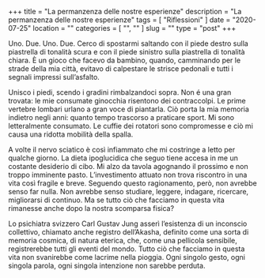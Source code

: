 +++
title = "La permanzenza delle nostre esperienze"
description = "La permanzenza delle nostre esperienze"
tags = [ "Riflessioni" ]
date = "2020-07-25"
location = ""
categories = [
  "",
  ""
]
slug = ""
type = "post"
+++

Uno. Due. Uno. Due. Cerco di spostarmi saltando con il piede destro sulla piastrella di tonalità scura e con il piede sinistro sulla piastrella di tonalità chiara. È un gioco che facevo da bambino, quando, camminando per le strade della mia città, evitavo di calpestare le strisce pedonali e tutti i segnali impressi sull’asfalto. 

Unisco i piedi, scendo i gradini rimbalzandoci sopra. Non é una gran trovata: le mie consumate ginocchia risentono dei contraccolpi. Le prime vertebre lombari urlano a gran voce di piantarla. Ciò porta la mia memoria indietro negli anni: quanto tempo trascorso a praticare sport. Mi sono letteralmente consumato. Le cuffie dei rotatori sono compromesse e ciò mi causa una ridotta mobilità della spalla. 

A volte il nervo sciatico è così infiammato che mi costringe a letto per qualche giorno. La dieta ipoglucidica che seguo tiene accesa in me un costante desiderio di cibo. Mi alzo da tavola agognando il prossimo e non troppo imminente pasto. L’investimento attuato non trova riscontro in una vita così fragile e breve. Seguendo questo ragionamento, però, non avrebbe senso far nulla. Non avrebbe senso studiare, leggere, indagare, ricercare, migliorarsi di continuo. Ma se tutto ciò che facciamo in questa vita rimanesse anche dopo la nostra scomparsa fisica?

Lo psichiatra svizzero Carl Gustav Jung asserì l’esistenza di un inconscio collettivo, chiamato anche registro dell’Akasha, definito come una sorta di memoria cosmica, di natura eterica, che, come una pellicola sensibile, registrerebbe tutti gli eventi del mondo.  Tutto ciò che facciamo in questa vita non svanirebbe come lacrime nella pioggia. Ogni singolo gesto, ogni singola parola, ogni singola intenzione non sarebbe perduta. 
